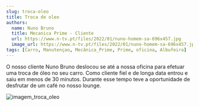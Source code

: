 ```yaml
---
slug: troca-oleo
title: Troca de oleo
authors:
  name: Nuno Bruno
  title: Mecanica Prime - Cliente
  url: https://www.n-tv.pt/files/2022/01/nuno-homem-sa-696x457.jpg
  image_url: https://www.n-tv.pt/files/2022/01/nuno-homem-sa-696x457.jpg
tags: [Carro, Manutençao, Mecânica_Prime, Prime, oficina, Albufeira]
---
```


O nosso cliente Nuno Bruno deslocou se até a nossa oficina para efetuar uma troca de óleo no seu carro.
Como cliente fiel e de longa data entrou e saiu em menos de 30 minutos. Durante esse tempo teve a oportunidade de desfrutar de um café no nosso lounge.

![imagem_troca_oleo](https://www.webmotors.com.br/wp-content/uploads/2018/09/24103141/iStock-184961301-1254x500.jpg)
